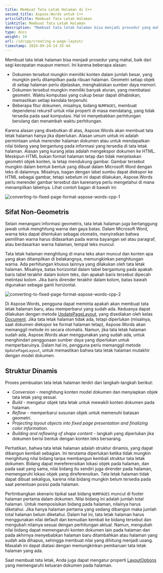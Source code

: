 ```yaml
---
title: Membuat Tata Letak Halaman di C++
second_title: Aspose.Words untuk C++
articleTitle: Membuat Tata Letak Halaman
linktitle: Membuat Tata Letak Halaman
description: "Membuat tata letak halaman bisa menjadi prosedur yang mahal. Aspose.Words akan membuat tata letak halaman hanya jika diperlukan: untuk merender halaman dokumen, untuk mendapatkan nilai bidang, untuk mengekspor dokumen ke HTML, dll."
type: docs
weight: 10
url: /id/cpp/creating-a-page-layout/
timestamp: 2024-09-24-14-35-44
---
```


Membuat tata letak halaman bisa menjadi prosedur yang mahal, baik dari segi kecepatan maupun memori. Ini karena beberapa alasan:

- Dokumen tersebut mungkin memiliki konten dalam jumlah besar, yang mungkin perlu ditampilkan pada ribuan halaman. Geometri setiap objek di setiap halaman perlu dijelaskan, menghabiskan sumber daya memori.
- Dokumen tersebut mungkin memiliki banyak aturan, yang membatasi geometri. Waktu komputasi yang cukup besar dapat dihabiskan, memastikan setiap kendala terpenuhi.
- Beberapa fitur dokumen, misalnya, bidang `NUMPAGES`, membuat dependensi rekursif untuk nilai properti di masa mendatang, yang tidak tersedia pada saat komputasi. Hal ini menyebabkan perhitungan berulang dan menambah waktu perhitungan.

Karena alasan yang disebutkan di atas, Aspose.Words akan membuat tata letak halaman hanya jika diperlukan. Alasan umum untuk ini adalah permintaan untuk merender halaman dokumen atau untuk mendapatkan nilai bidang yang bergantung pada informasi yang tersedia di tata letak halaman. Alasan yang kurang jelas adalah mengekspor dokumen ke HTML. Meskipun HTML bukan format halaman tetap dan tidak menjelaskan geometri objek konten, ia tetap mendukung gambar. Gambar tersebut mungkin dalam bentuk bentuk yang dibuat dalam Microsoft Word dengan teks di dalamnya. Misalnya, bagan dengan label sumbu dapat diekspor ke HTML sebagai gambar, tetapi sebelum ini dapat dilakukan, Aspose.Words perlu merender gambar tersebut dan karenanya perlu mengetahui di mana menampilkan labelnya. Lihat contoh bagan di bawah ini:

![converting-to-fixed-page-format-aspose-words-cpp-1](converting-to-fixed-page-format-1.png)

## Sifat Non-Geometris

Selain menangani informasi geometris, tata letak halaman juga bertanggung jawab untuk menghitung warna dan gaya batas. Dalam Microsoft Word, warna teks dapat ditentukan sebagai otomatis, menyiratkan bahwa pemilihan warna harus didasarkan pada warna bayangan sel atau paragraf, atau berdasarkan warna halaman, tempat teks muncul.

Tata letak halaman menghitung di mana teks akan muncul dan konten apa yang akan ditampilkan di belakangnya, memungkinkan penghitungan warna. Ada perhitungan khusus lainnya yang dilakukan oleh tata letak halaman. Misalnya, batas horizontal dalam tabel bergantung pada apakah baris tabel terakhir dalam kolom teks, dan apakah baris tersebut dipecah melintasi kolom. Jika baris dirender terakhir dalam kolom, batas bawah digunakan sebagai ganti horizontal.

![converting-to-fixed-page-format-aspose-words-cpp-2](converting-to-fixed-page-format-2.png)

Di Aspose.Words, pengguna dapat meminta apakah akan membuat tata letak halaman baru, atau memperbarui yang sudah ada. Keduanya dapat dilakukan dengan metode [UpdatePageLayout](https://reference.aspose.com/words/cpp/aspose.words/document/updatepagelayout/), yang disediakan oleh kelas [Document](https://reference.aspose.com/words/cpp/aspose.words/document/). Jika tata letak halaman tidak ada, tetapi diperlukan (misalnya, saat dokumen diekspor ke format halaman tetap), Aspose.Words akan memanggil metode ini secara otomatis. Namun, jika tata letak halaman sudah ada, Aspose.Words akan menggunakan yang sudah ada, untuk menghindari penggunaan sumber daya yang diperlukan untuk memperbaruinya. Dalam hal ini, pengguna perlu memanggil metode `UpdatePageLayout`, untuk memastikan bahwa tata letak halaman mutakhir dengan model dokumen.

## Struktur Dinamis

Proses pembuatan tata letak halaman terdiri dari langkah-langkah berikut:

- *Conversion* - menghitung konten model dokumen dan menyiapkan objek tata letak yang sesuai.
- *Build* - mengatur objek tata letak untuk mewakili konten dokumen pada halaman.
- *Reflow* - memperbarui susunan objek untuk memenuhi batasan geometri.
- *Projecting layout objects into fixed page presentation and finalizing color information*.
- *Building and reflowing of shape content* - langkah yang diperlukan jika dokumen berisi bentuk dengan konten teks bersarang.

Perhatikan, bahwa tata letak halaman adalah struktur dinamis, yang dapat dibangun kembali sebagian. Ini terutama diperlukan ketika tidak mungkin menghitung nilai bidang tanpa membangun kembali struktur tata letak dokumen. Bidang dapat mereferensikan lokasi objek pada halaman, dan pada saat yang sama, nilai bidang itu sendiri juga dirender pada halaman, memengaruhi lokasi objek yang direferensikan. Tata letak halaman tidak dapat dibuat sekaligus, karena nilai bidang mungkin belum tersedia pada saat penentuan posisi pada halaman.

Pertimbangkan skenario tipikal saat bidang `NUMPAGES` muncul di footer halaman pertama dalam dokumen. Nilai bidang ini adalah jumlah total halaman. Untuk memposisikan bidang pada halaman, nilainya harus diketahui. Jika hanya halaman pertama yang sedang dibangun maka jumlah total halaman belum diketahui. Dalam hal ini, tata letak halaman harus menggunakan nilai default dan kemudian kembali ke bidang tersebut dan mengubah nilainya sesuai dengan perhitungan aktual. Namun, mengubah nilai bidang dapat memengaruhi konten dokumen lain pada halaman dan pada akhirnya menyebabkan halaman baru ditambahkan atau halaman yang sudah ada dihapus, sehingga membuat nilai yang dihitung menjadi usang. Masalah ini dapat diatasi dengan memungkinkan pembaruan tata letak halaman yang ada.

Saat membuat tata letak, Anda juga dapat mengatur properti [LayoutOptions](https://reference.aspose.com/words/cpp/aspose.words.layout/layoutoptions/) yang memengaruhi keluaran dokumen pada halaman.
